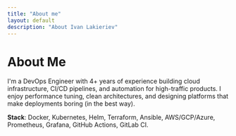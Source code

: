 ```yaml
---
title: "About me"
layout: default
description: "About Ivan Lakieriev"
---
```


# About Me

I'm a DevOps Engineer with 4+ years of experience building cloud infrastructure, CI/CD pipelines, and automation for high-traffic products.
I enjoy performance tuning, clean architectures, and designing platforms that make deployments boring (in the best way).

**Stack**: Docker, Kubernetes, Helm, Terraform, Ansible, AWS/GCP/Azure, Prometheus, Grafana, GitHub Actions, GitLab CI.
